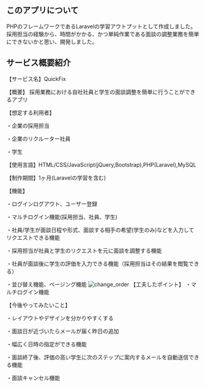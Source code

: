 ## このアプリについて

PHPのフレームワークであるLaravelの学習アウトプットとして作成しました。
採用担当の経験から、時間がかかる、かつ単純作業である面談の調整業務を簡単にできないかと思い、開発しました。

## サービス概要紹介

【サービス名】QuickFix

【概要】
採用業務における自社社員と学生の面談調整を簡単に行うことができるアプリ

【想定する利用者】

・企業の採用担当

・企業のリクルーター社員

・学生

【使用言語】HTML/CSS/JavaScript(jQuery,Bootstrap),PHP(Laravel),MySQL

【制作期間】1ヶ月(Laravelの学習を含む)

【機能】

・ログインログアウト、ユーザー登録

・マルチログイン機能(採用担当、社員、学生)

・社員/学生が面談日程や形式、面談する相手の希望(学生のみ)などを入力してリクエストできる機能

・採用担当が社員と学生のリクエストを元に面談を調整する機能

・社員が面談後に学生の評価を入力できる機能（採用担当はその結果を閲覧できる）

・並び替え機能、ページング機能
![change_order](https://user-images.githubusercontent.com/66907534/99950268-a24eaa80-2dbf-11eb-87ce-2eaeb3d4180d.gif)
【工夫したポイント】
・マルチログイン機能

【今後やってみたいこと】

・レイアウトやデザインを分かりやすくする

・面談日が近づいたらメールが届く昨日の追加

・幅広く日時の指定ができる機能

・面談終了後、評価の高い学生に次のステップに案内するメールを自動送信できる機能

・面談キャンセル機能
